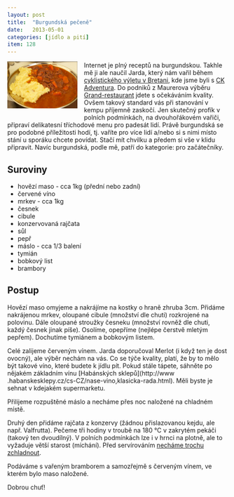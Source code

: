 ```yaml
---
layout: post
title:  "Burgundská pečeně"
date:   2013-05-01
categories: [jídlo a pití]
item: 128
---
```

<a href="/assets/2013-05-01/20130501-burgundska.png"><img src="/assets/2013-05-01/20130501-burgundska_thumb.png" align="left" style="margin: 0px
 15px 15px 
0px"></a>Internet je plný receptů na burgundskou. Takhle mě ji ale naučil Jarda, který nám vařil během [cyklistického výletu v Bretani](https://www.flickr.com/photos/bantercz/albums/72157627070334676), kde jsme byli s 
[CK Adventura](http://www.adventura.cz/). Do podniků z Maurerova výběru [Grand-restaurant](http://www.grandrestaurant.cz/) jdete s očekáváním 
kvality. Ovšem takový standard vás
 při stanování v kempu 
příjemně zaskočí. Jen skutečný profík v polních podmínkách, na dvouhořákovém vařiči, připraví delikatesní tříchodové menu pro padesát lidí. Právě burgundská se pro podobné příležitosti hodí, tj. vaříte pro více lidí a/nebo si s nimi místo stání u sporáku chcete povídat. Stačí mít chvilku a předem si vše v klidu připravit. Navíc burgundská, podle mě, patří do kategorie: pro začátečníky.
<!--more-->

Suroviny
------

* hovězí maso - cca 1kg (přední nebo zadní)
* červené víno
* mrkev - cca 1kg
* česnek
* cibule
* konzervovaná rajčata
* sůl
* pepř
* máslo - cca 1/3 balení
* tymián
* bobkový list
* brambory

Postup
-------

Hovězí maso omyjeme a nakrájíme na kostky o hraně zhruba 3cm. Přidáme nakrájenou mrkev, oloupané cibule (množství dle chuti) rozkrojené na polovinu. Dále oloupané stroužky česneku (množství rovněž dle chuti, každý česnek jinak píše). Osolíme, opepříme (nejlépe čerstvě mletým pepřem). Dochutíme tymiánem a bobkovým listem.

Celé zalijeme červeným vínem. Jarda doporučoval Merlot (i když ten je dost ovocný), ale výběr nechám na vás. Co se týče kvality, platí, že by 
to mělo být takové víno, které budete k jídlu pít. Pokud stále tápete, sáhněte po nějakém základním vínu [Habánských sklepů](http://www
.habanskesklepy.cz/cs-CZ/nase-vino,klasicka-rada.html). Měli byste je 
sehnat v kdejakém supermarketu.

Přilijeme rozpuštěné máslo a necháme přes noc naložené na chladném místě.

Druhý den přidáme rajčata z konzervy (žádnou přislazovanou kejdu, ale např. Valfrutta). Pečeme tři hodiny v troubě na 180 °C v zakrytém pekáči 
(takový ten dvoudílný). V polních podmínkách lze i v hrnci na plotně, ale to vyžaduje větší starost (míchání). Před servírováním 
[necháme trochu zchladnout](http://www.cuketka.cz/?p=8218).

Podáváme s vařeným bramborem a samozřejmě s červeným vínem, ve kterém bylo maso naložené.

Dobrou chuť!